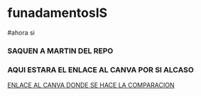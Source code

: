 # funadamentosIS
#ahora si
### SAQUEN A MARTIN DEL REPO
### AQUI ESTARA EL ENLACE AL CANVA POR SI ALCASO
[ENLACE AL CANVA DONDE SE HACE LA COMPARACION](https://www.canva.com/design/DAFuprPzigg/LrEZFV64OxTHRtwpt4-phQ/view?utm_content=DAFuprPzigg&utm_campaign=designshare&utm_medium=link&utm_source=publishsharelink)
